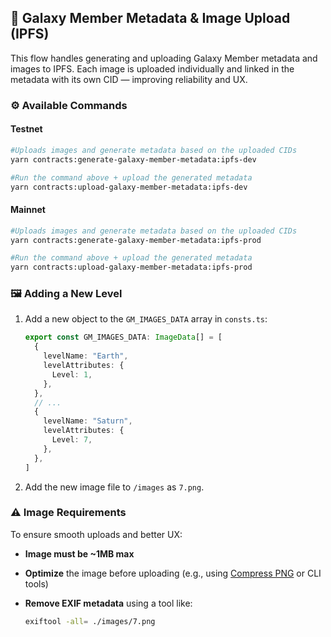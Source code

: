 ## 🌌 Galaxy Member Metadata & Image Upload (IPFS)

This flow handles generating and uploading Galaxy Member metadata and images to IPFS. Each image is uploaded individually and linked in the metadata with its own CID — improving reliability and UX.

### ⚙️ Available Commands

#### **Testnet**

```bash
#Uploads images and generate metadata based on the uploaded CIDs
yarn contracts:generate-galaxy-member-metadata:ipfs-dev

#Run the command above + upload the generated metadata
yarn contracts:upload-galaxy-member-metadata:ipfs-dev
```

#### **Mainnet**

```bash
#Uploads images and generate metadata based on the uploaded CIDs
yarn contracts:generate-galaxy-member-metadata:ipfs-prod

#Run the command above + upload the generated metadata
yarn contracts:upload-galaxy-member-metadata:ipfs-prod
```

### 🖼 Adding a New Level

1. Add a new object to the `GM_IMAGES_DATA` array in `consts.ts`:

   ```ts
   export const GM_IMAGES_DATA: ImageData[] = [
     {
       levelName: "Earth",
       levelAttributes: {
         Level: 1,
       },
     },
     // ...
     {
       levelName: "Saturn",
       levelAttributes: {
         Level: 7,
       },
     },
   ]
   ```

2. Add the new image file to `/images` as `7.png`.

### ⚠️ Image Requirements

To ensure smooth uploads and better UX:

- **Image must be ~1MB max**
- **Optimize** the image before uploading (e.g., using [Compress PNG](https://compresspng.com) or CLI tools)
- **Remove EXIF metadata** using a tool like:

  ```bash
  exiftool -all= ./images/7.png
  ```
